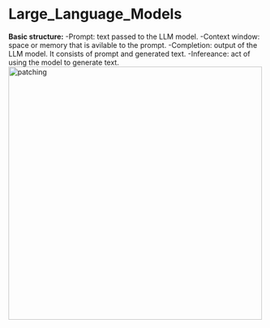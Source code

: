 # Large_Language_Models
**Basic structure:**
 -Prompt: text passed to the LLM model.
 -Context window: space or memory that is avilable to the prompt.
 -Completion: output of the LLM model. It consists of prompt and generated text.
 -Infereance: act of using the model to generate text.
<img src="Images/prompt_completion" alt="patching" width="500"/><br>

